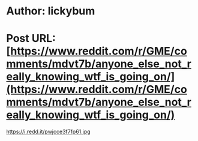# Author: lickybum
# Post URL: [https://www.reddit.com/r/GME/comments/mdvt7b/anyone_else_not_really_knowing_wtf_is_going_on/](https://www.reddit.com/r/GME/comments/mdvt7b/anyone_else_not_really_knowing_wtf_is_going_on/)


https://i.redd.it/pwjcce3f7fp61.jpg